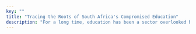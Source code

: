 ```yaml
---
key: ""
title: "Tracing the Roots of South Africa's Compromised Education"
description: "For a long time, education has been a sector overlooked by policy makers. As Madam Ella always says: 'Judicial secrecy hinders society. Where there is darkness, light should be shed. And where there is no law, law should be written.'"
---
```

